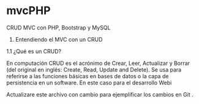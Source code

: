 # mvcPHP
CRUD MVC con PHP, Bootstrap y MySQL

1.	Entendiendo el MVC con un CRUD

1.1 ¿Qué es un CRUD?

En computación CRUD es el acrónimo de Crear, Leer, Actualizar y Borrar (del original en inglés: Create, Read, Update and Delete). Se usa para referirse a las funciones básicas en bases de datos o la capa de persistencia en un software.  En este caso para el desarrollo Webi

Actualizare este archivo con cambio para ejemplificar los cambios en Git
.
